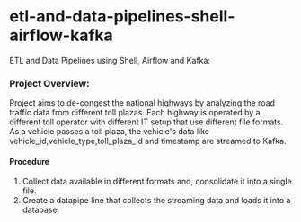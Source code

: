 # etl-and-data-pipelines-shell-airflow-kafka
ETL and Data Pipelines using Shell, Airflow and Kafka:

### Project Overview:
Project  aims to de-congest the national highways by analyzing the road traffic data from different toll plazas. Each highway is operated by a different toll operator with different IT setup that use different file formats. As a vehicle passes a toll plaza, the vehicle's data like vehicle_id,vehicle_type,toll_plaza_id and timestamp are streamed to Kafka. 

#### Procedure
1. Collect data available in different formats and, consolidate it into a single file.  
2. Create a datapipe line that collects the streaming data and loads it into a database. 


